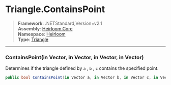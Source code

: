 # Triangle.ContainsPoint

> **Framework**: .NETStandard,Version=v2.1  
> **Assembly**: [Heirloom.Core][0]  
> **Namespace**: [Heirloom][0]  
> **Type**: [Triangle][1]

--------------------------------------------------------------------------------

### ContainsPoint(in Vector, in Vector, in Vector, in Vector)

Determines if the triangle defined by `a` , `b` , `c` contains the specified point.

```cs
public bool ContainsPoint(in Vector a, in Vector b, in Vector c, in Vector point)
```

[0]: ../Heirloom.Core.md
[1]: Heirloom.Triangle.md

